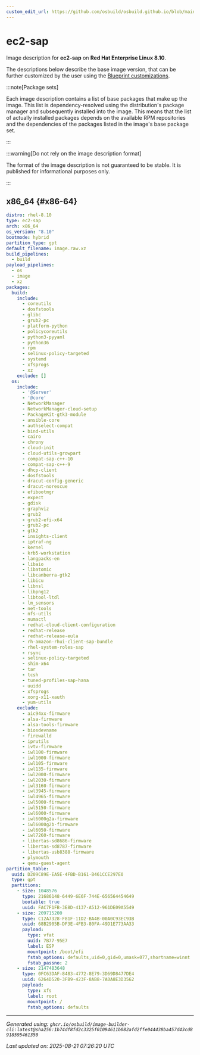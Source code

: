 ```yaml
---
custom_edit_url: https://github.com/osbuild/osbuild.github.io/blob/main/scripts/pull_image_descriptions.py
---
```


# ec2-sap

<!--
[//]: # ( DO NOT MODIFY THIS FILE! )
[//]: # ( This content is generated by `scripts/pull_image_descriptions.py` )
[//]: # ( Generated on: 2025-08-21 07:26:20 UTC )
-->

Image description for **ec2-sap** on **Red Hat Enterprise Linux 8.10**.

The descriptions below describe the base image version, that can be further customized by the user using the [Blueprint customizations](../../01-blueprint-reference.md).

:::note[Package sets]

Each image description contains a list of base packages that make up the image. This list is dependency-resolved using the distribution's package manager and subsequently installed into the image. This means that the list of actually installed packages depends on the available RPM repositories and the dependencies of the packages listed in the image's base package set.

:::

:::warning[Do not rely on the image description format]

The format of the image description is not guaranteed to be stable. It is published for informational purposes only.

:::

## x86_64 {#x86-64}

```yaml
distro: rhel-8.10
type: ec2-sap
arch: x86_64
os_version: "8.10"
bootmode: hybrid
partition_type: gpt
default_filename: image.raw.xz
build_pipelines:
  - build
payload_pipelines:
  - os
  - image
  - xz
packages:
  build:
    include:
      - coreutils
      - dosfstools
      - glibc
      - grub2-pc
      - platform-python
      - policycoreutils
      - python3-pyyaml
      - python36
      - rpm
      - selinux-policy-targeted
      - systemd
      - xfsprogs
      - xz
    exclude: []
  os:
    include:
      - '@Server'
      - '@core'
      - NetworkManager
      - NetworkManager-cloud-setup
      - PackageKit-gtk3-module
      - ansible-core
      - authselect-compat
      - bind-utils
      - cairo
      - chrony
      - cloud-init
      - cloud-utils-growpart
      - compat-sap-c++-10
      - compat-sap-c++-9
      - dhcp-client
      - dosfstools
      - dracut-config-generic
      - dracut-norescue
      - efibootmgr
      - expect
      - gdisk
      - graphviz
      - grub2
      - grub2-efi-x64
      - grub2-pc
      - gtk2
      - insights-client
      - iptraf-ng
      - kernel
      - krb5-workstation
      - langpacks-en
      - libaio
      - libatomic
      - libcanberra-gtk2
      - libicu
      - libnsl
      - libpng12
      - libtool-ltdl
      - lm_sensors
      - net-tools
      - nfs-utils
      - numactl
      - redhat-cloud-client-configuration
      - redhat-release
      - redhat-release-eula
      - rh-amazon-rhui-client-sap-bundle
      - rhel-system-roles-sap
      - rsync
      - selinux-policy-targeted
      - shim-x64
      - tar
      - tcsh
      - tuned-profiles-sap-hana
      - uuidd
      - xfsprogs
      - xorg-x11-xauth
      - yum-utils
    exclude:
      - aic94xx-firmware
      - alsa-firmware
      - alsa-tools-firmware
      - biosdevname
      - firewalld
      - iprutils
      - ivtv-firmware
      - iwl100-firmware
      - iwl1000-firmware
      - iwl105-firmware
      - iwl135-firmware
      - iwl2000-firmware
      - iwl2030-firmware
      - iwl3160-firmware
      - iwl3945-firmware
      - iwl4965-firmware
      - iwl5000-firmware
      - iwl5150-firmware
      - iwl6000-firmware
      - iwl6000g2a-firmware
      - iwl6000g2b-firmware
      - iwl6050-firmware
      - iwl7260-firmware
      - libertas-sd8686-firmware
      - libertas-sd8787-firmware
      - libertas-usb8388-firmware
      - plymouth
      - qemu-guest-agent
partition_table:
  uuid: D209C89E-EA5E-4FBD-B161-B461CCE297E0
  type: gpt
  partitions:
    - size: 1048576
      type: 21686148-6449-6E6F-744E-656564454649
      bootable: true
      uuid: FAC7F1FB-3E8D-4137-A512-961DE09A5549
    - size: 209715200
      type: C12A7328-F81F-11D2-BA4B-00A0C93EC93B
      uuid: 68B2905B-DF3E-4FB3-80FA-49D1E773AA33
      payload:
        type: vfat
        uuid: 7B77-95E7
        label: ESP
        mountpoint: /boot/efi
        fstab_options: defaults,uid=0,gid=0,umask=077,shortname=winnt
        fstab_passno: 2
    - size: 2147483648
      type: 0FC63DAF-8483-4772-8E79-3D69D8477DE4
      uuid: 6264D520-3FB9-423F-8AB8-7A0A8E3D3562
      payload:
        type: xfs
        label: root
        mountpoint: /
        fstab_options: defaults
```


---
*Generated using: `ghcr.io/osbuild/image-builder-cli:latest@sha256:1b74df8fd2c3325f01094611b082afd2ffe044438ba457d43cd8918595461350`*

*Last updated on: 2025-08-21 07:26:20 UTC*
